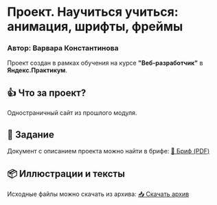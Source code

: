 # Проект. Научиться учиться: анимация, шрифты, фреймы

### Автор: Варвара Константинова

Проект создан в рамках обучения на курсе **"Веб-разработчик"** в **Яндекс.Практикум**.

## 👍 Что за проект?
Одностраничный сайт из прошлого модуля.

## 📄 Задание
Документ с описанием проекта можно найти в брифе:
[🔗 Бриф (PDF)](https://code.s3.yandex.net/web-developer/project-1/sprint-2-brief.pdf)
## 📦 Иллюстрации и тексты
Исходные файлы можно скачать из архива:
[📥 Скачать архив](https://code.s3.yandex.net/Interactive-textbook/AS-frontend/zip/sprint-2-sources_img.zip?etag=9d09986369b064db6934455ca2fcf595)
